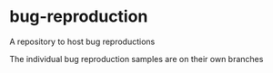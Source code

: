 # bug-reproduction
A repository to host bug reproductions

The individual bug reproduction samples are on their own branches
